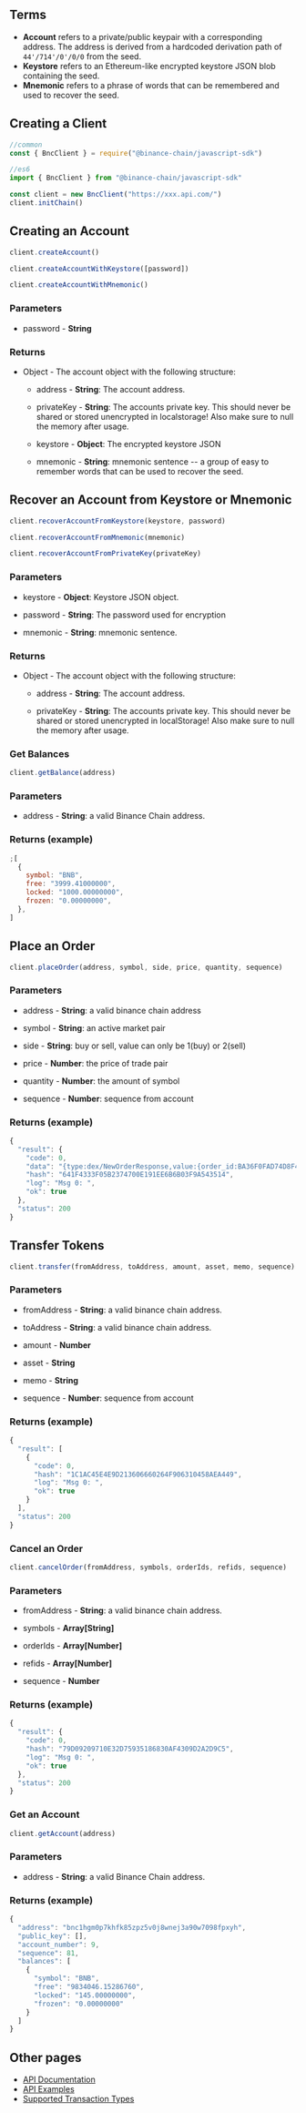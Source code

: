 ## Terms

- **Account** refers to a private/public keypair with a corresponding address.
  The address is derived from a hardcoded derivation path of `44'/714'/0'/0/0`
  from the seed.
- **Keystore** refers to an Ethereum-like encrypted keystore JSON blob
  containing the seed.
- **Mnemonic** refers to a phrase of words that can be remembered and used to
  recover the seed.

## Creating a Client

```js 
//common
const { BncClient } = require("@binance-chain/javascript-sdk")

//es6
import { BncClient } from "@binance-chain/javascript-sdk"

const client = new BncClient("https://xxx.api.com/")
client.initChain()
```

## Creating an Account

```js
client.createAccount()

client.createAccountWithKeystore([password])

client.createAccountWithMnemonic()
```

### Parameters

- password - **String**

### Returns

- Object - The account object with the following structure:

  - address - **String**: The account address.

  - privateKey - **String**: The accounts private key. This should never be
    shared or stored unencrypted in localstorage! Also make sure to null the
    memory after usage.

  - keystore - **Object**: The encrypted keystore JSON

  - mnemonic - **String**: mnemonic sentence -- a group of easy to remember
    words that can be used to recover the seed.

## Recover an Account from Keystore or Mnemonic

```js
client.recoverAccountFromKeystore(keystore, password)

client.recoverAccountFromMnemonic(mnemonic)

client.recoverAccountFromPrivateKey(privateKey)
```

### Parameters

- keystore - **Object**: Keystore JSON object.

- password - **String**: The password used for encryption

- mnemonic - **String**: mnemonic sentence.

### Returns

- Object - The account object with the following structure:

  - address - **String**: The account address.

  - privateKey - **String**: The accounts private key. This should never be
    shared or stored unencrypted in localStorage! Also make sure to null the
    memory after usage.

### Get Balances

```js
client.getBalance(address)
```

### Parameters

- address - **String**: a valid Binance Chain address.

### Returns (example)

```js
;[
  {
    symbol: "BNB",
    free: "3999.41000000",
    locked: "1000.00000000",
    frozen: "0.00000000",
  },
]
```

## Place an Order

```js
client.placeOrder(address, symbol, side, price, quantity, sequence)
```

### Parameters

- address - **String**: a valid binance chain address

- symbol - **String**: an active market pair

- side - **String**: buy or sell, value can only be 1(buy) or 2(sell)

- price - **Number**: the price of trade pair

- quantity - **Number**: the amount of symbol

- sequence - **Number**: sequence from account

### Returns (example)

```js
{
  "result": {
    "code": 0,
    "data": "{type:dex/NewOrderResponse,value:{order_id:BA36F0FAD74D8F41045463E4774F328F4AF779E5-80}}",
    "hash": "641F4333F05B2374700E191EE6B6B03F9A543514",
    "log": "Msg 0: ",
    "ok": true
  },
  "status": 200
}

```

## Transfer Tokens

```js
client.transfer(fromAddress, toAddress, amount, asset, memo, sequence)
```

### Parameters

- fromAddress - **String**: a valid binance chain address.

- toAddress - **String**: a valid binance chain address.

- amount - **Number**

- asset - **String**

- memo - **String**

- sequence - **Number**: sequence from account

### Returns (example)

```js
{
  "result": [
    {
      "code": 0,
      "hash": "1C1AC45E4E9D213606660264F906310458AEA449",
      "log": "Msg 0: ",
      "ok": true
    }
  ],
  "status": 200
}
```

### Cancel an Order

```js
client.cancelOrder(fromAddress, symbols, orderIds, refids, sequence)
```

### Parameters

- fromAddress - **String**: a valid binance chain address.

- symbols - **Array[String]**

- orderIds - **Array[Number]**

- refids - **Array[Number]**

- sequence - **Number**

### Returns (example)

```js
{
  "result": {
    "code": 0,
    "hash": "79D09209710E32D75935186830AF4309D2A2D9C5",
    "log": "Msg 0: ",
    "ok": true
  },
  "status": 200
}
```

### Get an Account

```js
client.getAccount(address)
```

### Parameters

- address - **String**: a valid Binance Chain address.

### Returns (example)

```js
{
  "address": "bnc1hgm0p7khfk85zpz5v0j8wnej3a90w7098fpxyh",
  "public_key": [],
  "account_number": 9,
  "sequence": 81,
  "balances": [
    {
      "symbol": "BNB",
      "free": "9834046.15286760",
      "locked": "145.00000000",
      "frozen": "0.00000000"
    }
  ]
}
```

## Other pages

- [API Documentation](./api-docs/README.md)
- [API Examples](./examples.md)
- [Supported Transaction Types](./transaction-types.md)

